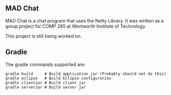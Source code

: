 ## MAD Chat

MAD Chat is a chat program that uses the Netty Library.
It was written as a group project for COMP 285 at Wentworth Institute of Technology.

This project is still being worked on.

## Gradle

The gradle commands supported are:

	gradle build     # Build application jar (Probably should not do this)
	gradle eclipse   # Build Eclipse configuration
	gradle clientJar # Build client jar
	gradle serverJar # Build server jar